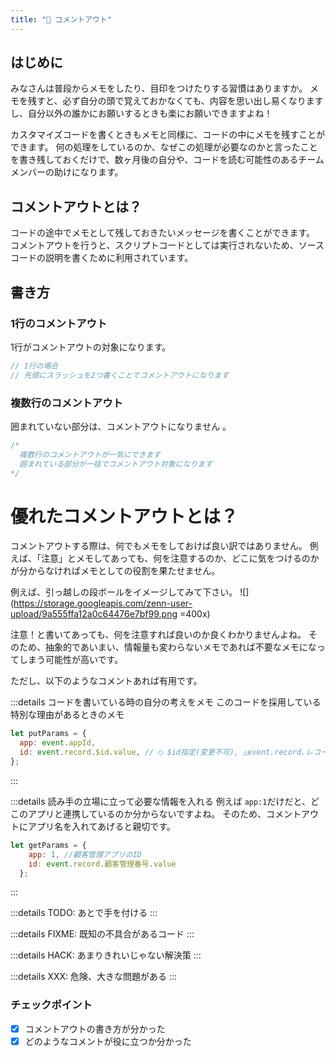 ```yaml
---
title: "🍵 コメントアウト"
---
```

## はじめに
みなさんは普段からメモをしたり、目印をつけたりする習慣はありますか。
メモを残すと、必ず自分の頭で覚えておかなくても、内容を思い出し易くなりますし、自分以外の誰かにお願いするときも楽にお願いできますよね！

カスタマイズコードを書くときもメモと同様に、コードの中にメモを残すことができます。
何の処理をしているのか、なぜこの処理が必要なのかと言ったことを書き残しておくだけで、数ヶ月後の自分や、コードを読む可能性のあるチームメンバーの助けになります。

## コメントアウトとは？
コードの途中でメモとして残しておきたいメッセージを書くことができます。
コメントアウトを行うと、スクリプトコードとしては実行されないため、ソースコードの説明を書くために利用されています。

## 書き方
### 1行のコメントアウト
1行がコメントアウトの対象になります。
```javascript
// 1行の場合
// 先頭にスラッシュを2つ書くことでコメントアウトになります
```

### 複数行のコメントアウト
囲まれていない部分は、コメントアウトになりません 。
```javascript
/*
  複数行のコメントアウトが一気にできます
  囲まれている部分が一括でコメントアウト対象になります
*/
```

# 優れたコメントアウトとは？
コメントアウトする際は、何でもメモをしておけば良い訳ではありません。
例えば、「注意」とメモしてあっても、何を注意するのか、どこに気をつけるのかが分からなければメモとしての役割を果たせません。

例えば、引っ越しの段ボールをイメージしてみて下さい。
![](https://storage.googleapis.com/zenn-user-upload/9a555ffa12a0c64476e7bf99.png =400x)

注意！と書いてあっても、何を注意すれば良いのか良くわかりませんよね。
そのため、抽象的であいまい、情報量も変わらないメモであれば不要なメモになってしまう可能性が高いです。

ただし、以下のようなコメントあれば有用です。

:::details コードを書いている時の自分の考えをメモ
このコードを採用している特別な理由があるときのメモ
```javascript
let putParams = {
  app: event.appId,
  id: event.record.$id.value, // ◯ $id指定(変更不可), △event.record.レコード番号(後から値を変更できてしまう)
};
```
:::

:::details 読み手の立場に立って必要な情報を入れる
例えば `app:1`だけだと、どこのアプリと連携しているのか分からないですよね。
そのため、コメントアウトにアプリ名を入れてあげると親切です。
```javascript
let getParams = {
    app: 1, //顧客管理アプリのID
    id: event.record.顧客管理番号.value
  };
```
:::

:::details TODO: あとで手を付ける
:::

:::details FIXME: 既知の不具合があるコード
:::

:::details HACK: あまりきれいじゃない解決策
:::

:::details XXX: 危険、大きな問題がある
:::


### チェックポイント
- [x] コメントアウトの書き方が分かった
- [x] どのようなコメントが役に立つか分かった
